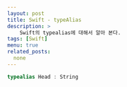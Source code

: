 ```yaml
---
layout: post
title: Swift - typeAlias
description: >
    Swift의 typealias에 대해서 알아 본다.
tags: [Swift]
menu: true
related_posts:
  none
---
```


~~~swift
typealias Head : String
~~~
